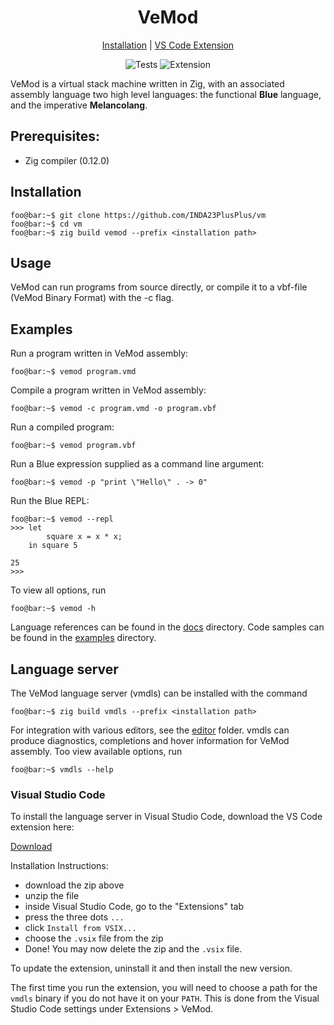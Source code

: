 <div align="center">
<h1>VeMod</h1>

<a href="#installation">Installation</a> | <a href="#visual-studio-code">VS Code Extension</a>

![Tests](https://github.com/INDA23PlusPLus/vm/actions/workflows/zig.yml/badge.svg?event=push) ![Extension](https://github.com/INDA23PlusPLus/vm/actions/workflows/vscode.yml/badge.svg?event=push)
</div>

VeMod is a virtual stack machine written in Zig, with an associated assembly language two high level
languages: the functional **Blue** language, and the imperative **Melancolang**.

## Prerequisites:
* Zig compiler (0.12.0)

## Installation
```shellsession
foo@bar:~$ git clone https://github.com/INDA23PlusPlus/vm
foo@bar:~$ cd vm
foo@bar:~$ zig build vemod --prefix <installation path>
```

## Usage
VeMod can run programs from source directly, or compile it to a vbf-file (VeMod
Binary Format) with the -c flag. 

## Examples
Run a program written in VeMod assembly:
```shellsession
foo@bar:~$ vemod program.vmd
```

Compile a program written in VeMod assembly:
```shellsession
foo@bar:~$ vemod -c program.vmd -o program.vbf
```

Run a compiled program:
```shellsession
foo@bar:~$ vemod program.vbf
```

Run a Blue expression supplied as a command line argument:
```shellsession
foo@bar:~$ vemod -p "print \"Hello\" . -> 0"
```

Run the Blue REPL:
```shellsession
foo@bar:~$ vemod --repl
>>> let
        square x = x * x;
    in square 5

25
>>>
```

To view all options, run
```shellsession
foo@bar:~$ vemod -h
```

Language references can be found in the [docs](docs/)
directory. Code samples can be found in the [examples](examples/) directory.

## Language server
The VeMod language server (vmdls) can be installed with the command
```shellsession
foo@bar:~$ zig build vmdls --prefix <installation path>
```

For integration with various editors, see the [editor](editor/) folder.
vmdls can produce diagnostics, completions and hover information
for VeMod assembly. Too view available options, run
```shellsession
foo@bar:~$ vmdls --help
```

### Visual Studio Code
To install the language server in Visual Studio Code, download the VS Code
extension here:

[Download](https://nightly.link/INDA23PlusPlus/vm/workflows/vscode/main/vscode-vemod.zip)

Installation Instructions:
- download the zip above
- unzip the file
- inside Visual Studio Code, go to the "Extensions" tab
- press the three dots `...`
- click `Install from VSIX...`
- choose the `.vsix` file from the zip
- Done! You may now delete the zip and the `.vsix` file.

To update the extension, uninstall it and then install the new version.

The first time you run the extension, you will need to choose a path for the
`vmdls` binary if you do not have it on your `PATH`. This is done from the
Visual Studio Code settings under Extensions > VeMod.
